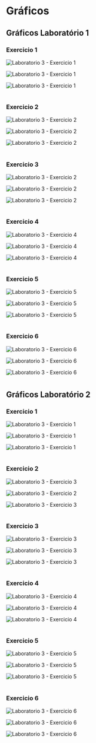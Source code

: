 # Gráficos  


## Gráficos Laboratório 1

### Exercicio 1
![Laboratorio 3 - Exercicio 1](/relatorio/Imagens/Laboratorio3/Laboratorio1/Exc1/Atribuições.png)

![Laboratorio 3 - Exercicio 1](/relatorio/Imagens/Laboratorio3/Laboratorio1/Exc1/comp.jpg)

![Laboratorio 3 - Exercicio 1](/relatorio/Imagens/Laboratorio3/Laboratorio1/Exc1/Soma.png)

#

### Exercicio 2
![Laboratorio 3 - Exercicio 2](/relatorio/Imagens/Laboratorio3/Laboratorio1/Exc2/Atribuições.png)

![Laboratorio 3 - Exercicio 2](/relatorio/Imagens/Laboratorio3/Laboratorio1/Exc2/Comparações.png)

![Laboratorio 3 - Exercicio 2](/relatorio/Imagens/Laboratorio3/Laboratorio1/Exc2/Soma.png)

#

### Exercicio 3
![Laboratorio 3 - Exercicio 2](/relatorio/Imagens/Laboratorio3/Laboratorio1/Exc3/Atribuições.png)

![Laboratorio 3 - Exercicio 2](/relatorio/Imagens/Laboratorio3/Laboratorio1/Exc3/Comparações.png)

![Laboratorio 3 - Exercicio 2](/relatorio/Imagens/Laboratorio3/Laboratorio1/Exc3/Soma.png)

#

### Exercicio 4
![Laboratorio 3 - Exercicio 4](/relatorio/Imagens/Laboratorio3/Laboratorio1/Exc4/Atribuições.png)

![Laboratorio 3 - Exercicio 4](/relatorio/Imagens/Laboratorio3/Laboratorio1/Exc4/Comparações.png)

![Laboratorio 3 - Exercicio 4](/relatorio/Imagens/Laboratorio3/Laboratorio1/Exc4/Soma.png)

#

### Exercicio 5
![Laboratorio 3 - Exercicio 5](/relatorio/Imagens/Laboratorio3/Laboratorio1/Exc5/Atribuições.png)

![Laboratorio 3 - Exercicio 5](/relatorio/Imagens/Laboratorio3/Laboratorio1/Exc5/Comparações.png)

![Laboratorio 3 - Exercicio 5](/relatorio/Imagens/Laboratorio3/Laboratorio1/Exc5/Soma.png)

#

### Exercicio 6
![Laboratorio 3 - Exercicio 6](/relatorio/Imagens/Laboratorio3/Laboratorio1/Exc6/Atribuições.png)

![Laboratorio 3 - Exercicio 6](/relatorio/Imagens/Laboratorio3/Laboratorio1/Exc6/Comparações.png)

![Laboratorio 3 - Exercicio 6](/relatorio/Imagens/Laboratorio3/Laboratorio1/Exc6/Soma.png)

#

## Gráficos Laboratório 2

### Exercicio 1
![Laboratorio 3 - Exercicio 1](/relatorio/Imagens/Laboratorio3/Laboratorio2/Exc1/Atribuicoes.png)

![Laboratorio 3 - Exercicio 1](/relatorio/Imagens/Laboratorio3/Laboratorio2/Exc1/Comparações.png)

![Laboratorio 3 - Exercicio 1](/relatorio/Imagens/Laboratorio3/Laboratorio2/Exc1/Somas.png)

#

### Exercicio 2
![Laboratorio 3 - Exercicio 3](/relatorio/Imagens/Laboratorio3/Laboratorio2/Exc2/Atribuições.png)

![Laboratorio 3 - Exercicio 2](/relatorio/Imagens/Laboratorio3/Laboratorio2/Exc2/Comparações.png)

![Laboratorio 3 - Exercicio 3](/relatorio/Imagens/Laboratorio3/Laboratorio2/Exc2/Somas.png)

#

### Exercicio 3
![Laboratorio 3 - Exercicio 3](/relatorio/Imagens/Laboratorio3/Laboratorio2/Exc3/Atribuições.png)

![Laboratorio 3 - Exercicio 3](/relatorio/Imagens/Laboratorio3/Laboratorio2/Exc3/Comparações.png)

![Laboratorio 3 - Exercicio 3](/relatorio/Imagens/Laboratorio3/Laboratorio2/Exc3/Somas.png)

#

### Exercicio 4
![Laboratorio 3 - Exercicio 4](/relatorio/Imagens/Laboratorio3/Laboratorio2/Exc4/Atribuições.png)

![Laboratorio 3 - Exercicio 4](/relatorio/Imagens/Laboratorio3/Laboratorio2/Exc4/Comparações.png)

![Laboratorio 3 - Exercicio 4](/relatorio/Imagens/Laboratorio3/Laboratorio2/Exc4/Somas.png)

#

### Exercicio 5
![Laboratorio 3 - Exercicio 5](/relatorio/Imagens/Laboratorio3/Laboratorio2/Exc5/Atribuições.png)

![Laboratorio 3 - Exercicio 5](/relatorio/Imagens/Laboratorio3/Laboratorio2/Exc5/Comparações.png)

![Laboratorio 3 - Exercicio 5](/relatorio/Imagens/Laboratorio3/Laboratorio2/Exc5/Somas.png)

#

### Exercicio 6
![Laboratorio 3 - Exercicio 6](/relatorio/Imagens/Laboratorio3/Laboratorio2/Exc6/Atribuições.png)

![Laboratorio 3 - Exercicio 6](/relatorio/Imagens/Laboratorio3/Laboratorio2/Exc6/Comparações.png)

![Laboratorio 3 - Exercicio 6](/relatorio/Imagens/Laboratorio3/Laboratorio2/Exc6/Somas.png)

#



